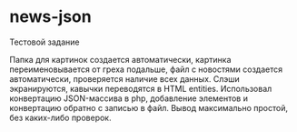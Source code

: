 # news-json
Тестовой задание

Папка для картинок создается автоматически, картинка переименовывается от греха подальше, файл с новостями создается автоматически, проверяется наличие всех данных. Слэши экранируются, кавычки переводятся в HTML entities.
Использовал конвертацию JSON-массива в php, добавление элементов и конвертацию обратно с записью в файл.
Вывод максимально простой, без каких-либо проверок.

